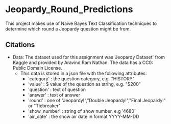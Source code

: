 # Jeopardy_Round_Predictions
This project makes use of Naive Bayes Text Classification techniques to determine which round a Jeopardy question might be from.

## Citations
- Data:
  The dataset used for this assignment was 'Jeopardy Dataset' from Kaggle and provided by Aravind Ram Nathan. The data has a CC0: Public Domain License.
  - This data is stored in a json file with the following attributes:
      - 'category' : the question category, e.g. "HISTORY"
      - 'value' : $ value of the question as string, e.g. "$200"
      - 'question' : text of question
      - 'answer' : text of answer
      - 'round' : one of "Jeopardy!","Double Jeopardy!","Final Jeopardy!" or "Tiebreaker"
      - 'show_number' : string of show number, e.g '4680'
      - 'air_date' : the show air date in format YYYY-MM-DD
